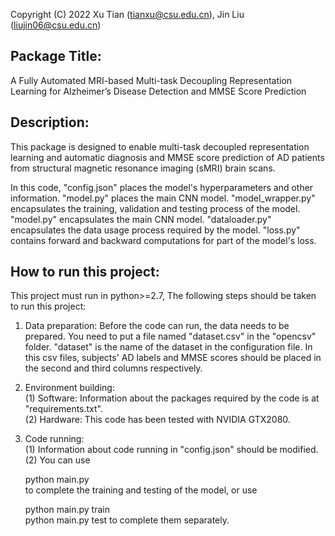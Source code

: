 Copyright (C) 2022 Xu Tian (tianxu@csu.edu.cn), Jin Liu (liujin06@csu.edu.cn)

## Package Title: 
A Fully Automated MRI-based Multi-task Decoupling Representation Learning for Alzheimer’s Disease Detection and MMSE Score Prediction

## Description:   
This package is designed to enable multi-task decoupled representation learning and automatic diagnosis and MMSE score prediction of AD patients from structural magnetic resonance imaging (sMRI) brain scans.

In this code, "config.json" places the model's hyperparameters and other information. "model.py" places the main CNN model. "model_wrapper.py" encapsulates the training, validation and testing process of the model. "model.py" encapsulates the main CNN model. "dataloader.py" encapsulates the data usage process required by the model. "loss.py" contains forward and backward computations for part of the model's loss.

## How to run this project:
This project must run in python>=2.7, The following steps should be taken to run this project:

1. Data preparation: Before the code can run, the data needs to be prepared. You need to put a file named "dataset.csv" in the "opencsv" folder. "dataset" is the name of the dataset in the configuration file. In this csv files, subjects' AD labels and MMSE scores should be placed in the second and third columns respectively.

2. Environment building:  
   (1) Software: Information about the packages required by the code is at "requirements.txt".   
   (2) Hardware: This code has been tested with NVIDIA GTX2080.
   
3. Code running:    
   (1) Information about code running in "config.json" should be modified.   
   (2) You can use         
   

      python main.py   
   to complete the training and testing of the model, or use  


      python main.py train     
      python main.py test
   to complete them separately. 
